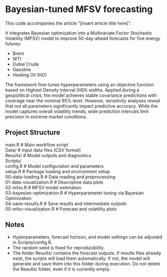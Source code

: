# Bayesian-tuned MFSV forecasting
This code accompanies the article "[insert article title here]".

It integrates Bayesian optimization into a Multivariate Factor Stochastic Volatility (MFSV) model to improve 50-day-ahead forecasts for five energy futures:
+ Brent
+ WTI
+ Dubai Crude
+ Gasoline
+ Heating Oil (HO)

The framework fine-tunes hyperparameters using an objective function based on Highest Density Interval (HDI) widths. Applied during a geopolitical crisis, the model achieves stable covariance predictions with coverage near the nominal 95% level. However, sensitivity analyses reveal that not all parameters significantly impact predictive accuracy. While the model captures overall volatility trends, wide prediction intervals limit precision in extreme market conditions.


## Project Structure
main.R                      # Main workflow script  
Data/                       # Input data files (CSV format)  
Results/                    # Model outputs and diagnostics  
Scripts/  
  config.R                  # Model configuration and parameters  
  setup.R                   # Package loading and environment setup  
  00-data-loading.R            # Data reading and preprocessing  
  01-data-visualization.R      # Descriptive data plots  
  02-mfsv.R                    # MFSV model estimation  
  03-bayesian-optimization.R   # Hyperparameter tuning via Bayesian Optimization  
  04-save-results.R            # Save results and intermediate outputs  
  05-mfsv-visualization.R      # Forecast and volatility plots

## Notes
+ Hyperparameters, forecast horizon, and model settings can be adjusted in Scripts/config.R.
+ The random seed is fixed for reproducibility.
+ The folder Results/ contains the forecast outputs. If results files already exist, the scripts will load them automatically. If not, the model will generate and save them into this folder during execution. Do not delete the Results/ folder, even if it is currently empty.
